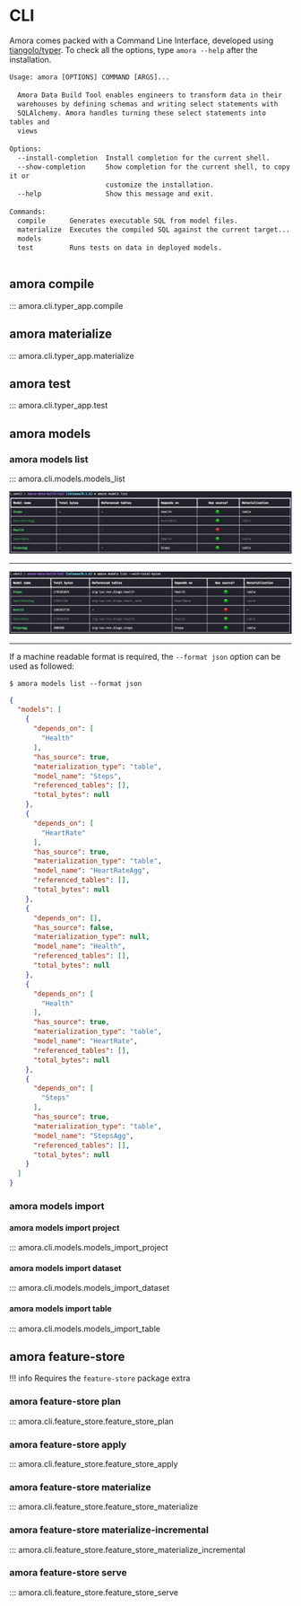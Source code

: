 # CLI

Amora comes packed with a Command Line Interface, developed using [tiangolo/typer](http://typer.tiangolo.com). 
To check all the options, type `amora --help` after the installation.

```
Usage: amora [OPTIONS] COMMAND [ARGS]...

  Amora Data Build Tool enables engineers to transform data in their
  warehouses by defining schemas and writing select statements with
  SQLAlchemy. Amora handles turning these select statements into tables and
  views

Options:
  --install-completion  Install completion for the current shell.
  --show-completion     Show completion for the current shell, to copy it or
                        customize the installation.
  --help                Show this message and exit.

Commands:
  compile      Generates executable SQL from model files.
  materialize  Executes the compiled SQL against the current target...
  models
  test         Runs tests on data in deployed models.


```

## amora compile

::: amora.cli.typer_app.compile

## amora materialize

::: amora.cli.typer_app.materialize

## amora test

::: amora.cli.typer_app.test

## amora models

### amora models list

::: amora.cli.models.models_list

![amora models list](../static/cli/amora-models-list.png)

---

![amora models list --with-total-bytes](../static/cli/amora-models-list-with-total-bytes.png)

---
If a machine readable format is required, the `--format json` option can be used as followed:

```shell
$ amora models list --format json
```

```json
{
  "models": [
    {
      "depends_on": [
        "Health"
      ],
      "has_source": true,
      "materialization_type": "table",
      "model_name": "Steps",
      "referenced_tables": [],
      "total_bytes": null
    },
    {
      "depends_on": [
        "HeartRate"
      ],
      "has_source": true,
      "materialization_type": "table",
      "model_name": "HeartRateAgg",
      "referenced_tables": [],
      "total_bytes": null
    },
    {
      "depends_on": [],
      "has_source": false,
      "materialization_type": null,
      "model_name": "Health",
      "referenced_tables": [],
      "total_bytes": null
    },
    {
      "depends_on": [
        "Health"
      ],
      "has_source": true,
      "materialization_type": "table",
      "model_name": "HeartRate",
      "referenced_tables": [],
      "total_bytes": null
    },
    {
      "depends_on": [
        "Steps"
      ],
      "has_source": true,
      "materialization_type": "table",
      "model_name": "StepsAgg",
      "referenced_tables": [],
      "total_bytes": null
    }
  ]
}

```

### amora models import
#### amora models import project
::: amora.cli.models.models_import_project

#### amora models import dataset
::: amora.cli.models.models_import_dataset

#### amora models import table
::: amora.cli.models.models_import_table

## amora feature-store 

!!! info
    Requires the `feature-store` package extra

### amora feature-store plan
::: amora.cli.feature_store.feature_store_plan

### amora feature-store apply
::: amora.cli.feature_store.feature_store_apply

### amora feature-store materialize
::: amora.cli.feature_store.feature_store_materialize

### amora feature-store materialize-incremental
::: amora.cli.feature_store.feature_store_materialize_incremental

### amora feature-store serve
::: amora.cli.feature_store.feature_store_serve
